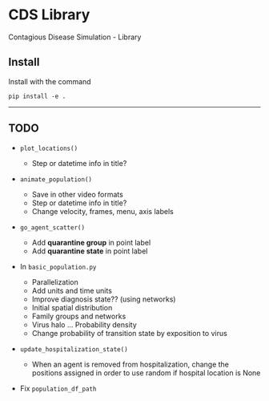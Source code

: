 # CDS Library
Contagious Disease Simulation - Library

## Install

Install with the command

    pip install -e .

----

## TODO

- `plot_locations()`
  - Step or datetime info in title?

- `animate_population()`
  - Save in other video formats
  - Step or datetime info in title?
  - Change velocity, frames, menu, axis labels

- `go_agent_scatter()`
  - Add **quarantine group** in point label
  - Add **quarantine state** in point label

- In `basic_population.py`
  - Parallelization
  - Add units and time units
  - Improve diagnosis state?? (using networks)
  - Initial spatial distribution
  - Family groups and networks
  - Virus halo ... Probability density
  - Change probability of transition state by exposition to virus

- `update_hospitalization_state()`
  - When an agent is removed from hospitalization, change the positions assigned
  in order to use random if hospital location is None

- Fix `population_df_path`

